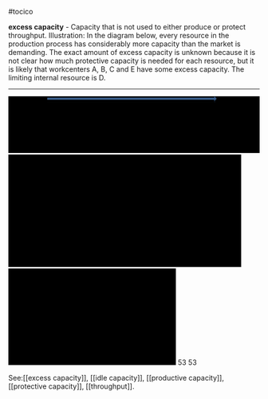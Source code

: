#tocico

<b>excess capacity</b> -  Capacity that is not used to either produce or protect throughput.
Illustration: In the diagram below, every resource in the production process has considerably more capacity than the market is demanding. The exact amount of excess capacity is unknown because it is not clear how much protective capacity is needed for each resource, but it is likely that workcenters A, B, C and E have some excess capacity. The limiting internal resource is D.

<hr/>
<img src="./tocico_dictionary_2nd_editio-53_1.png"/>
<img src="./tocico_dictionary_2nd_editio-53_2.png"/>
<img src="./tocico_dictionary_2nd_editio-53_3.png"/>
53 
53 



See:[[excess capacity]], [[idle capacity]], [[productive capacity]], [[protective capacity]], [[throughput]].

